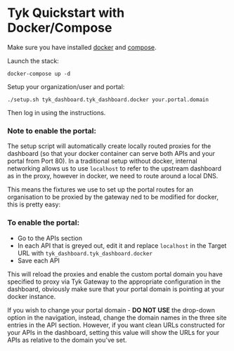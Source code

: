 # Tyk Quickstart with Docker/Compose

Make sure you have installed [docker](https://docs.docker.com/installation/) and [compose](https://docs.docker.com/compose/install/).

Launch the stack:
    
    docker-compose up -d

Setup your organization/user and portal:

    ./setup.sh tyk_dashboard.tyk_dashboard.docker your.portal.domain

Then log in using the instructions.

### Note to enable the portal:

The setup script will automatically create locally routed proxies for the dashboard (so that your docker container can serve both APIs and your portal from Port 80). In a traditional setup without docker, internal networking allows us to use `localhost` to refer to the upstream dashboard as in the proxy, however in docker, we need to route around a local DNS.

This means the fixtures we use to set up the portal routes for an organisation to be proxied by the gateway ned to be modified for docker, this is pretty easy:

### To enable the portal:

- Go to the APIs section
- In each API that is greyed out, edit it and replace `localhost` in the Target URL with `tyk_dashboard.tyk_dashboard.docker`
- Save each API

This will reload the proxies and enable the custom portal domain you have specified to proxy via Tyk Gateway to the appropriate configuration in the dashboard, obviously make sure that your portal domain is pointing at your docker instance.

If you wish to change your portal domain - **DO NOT USE** the drop-down option in the navigation, instead, change the domain names in the three site entries in the API section. However, if you want clean URLs constructed for your APIs in the dashboard, setting this value will show the URLs for your APIs as relative to the domain you've set.
